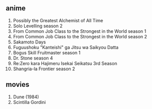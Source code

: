 ## anime
1. Possibly the Greatest Alchemist of All Time
2. Solo Levelling season 2
3. From Common Job Class to the Strongest in the World season 1
4. From Common Job Class to the Strongest in the World season 2
5. Sakamoto Days
6. Fuguushoku "Kanteishi" ga Jitsu wa Saikyou Datta
7. Bogus Skill Fruitmaster season 1
8. Dr. Stone season 4
9. Re:Zero kara Hajimeru Isekai Seikatsu 3rd Season
10. Shangria-la Frontier season 2

## movies
1. Dune (1984)
2. Scintilla Gordini
